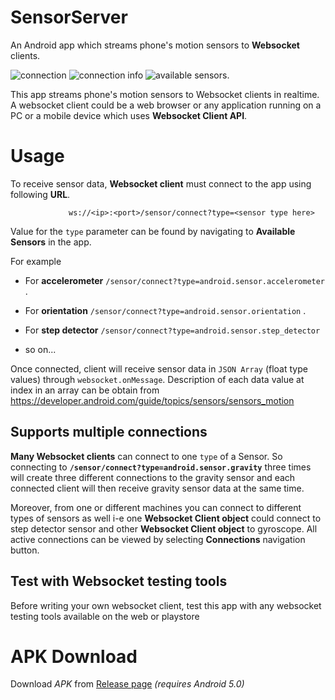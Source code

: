 # SensorServer
 An Android app which streams phone's motion sensors to **Websocket** clients.
 

![connection](https://user-images.githubusercontent.com/35717992/140100371-eb401512-6d60-430f-8909-9a454ee15844.gif) ![connection info](https://user-images.githubusercontent.com/35717992/140101390-82c2b712-a777-4167-82e7-b71322d9495d.gif) ![available sensors](https://user-images.githubusercontent.com/35717992/140101489-08f682e9-96fb-4dbf-a03b-0943b94722c0.gif).




 This app streams phone's motion sensors to Websocket clients in realtime. A websocket client could be a web browser or any application running on a PC or a mobile device which uses **Websocket Client API**.  
 
 
 
 
 # Usage
 To receive sensor data, **Websocket client**  must connect to the app using following **URL**.
 
                 ws://<ip>:<port>/sensor/connect?type=<sensor type here> 
 
 
  Value for the `type` parameter can be found by navigating to **Available Sensors** in the app. 
 
 For example
 
 * For **accelerometer** `/sensor/connect?type=android.sensor.accelerometer` .
 
 * For **orientation** `/sensor/connect?type=android.sensor.orientation` .
 
 * For **step detector**  `/sensor/connect?type=android.sensor.step_detector`

 * so on... 
 
 Once connected, client will receive sensor data in `JSON Array` (float type values) through `websocket.onMessage`. Description of each data value at index in an array can be obtain from https://developer.android.com/guide/topics/sensors/sensors_motion   
 
## Supports multiple connections

 **Many Websocket clients** can connect to one `type` of a Sensor. So connecting to **`/sensor/connect?type=android.sensor.gravity`** three times will create three different connections to the gravity sensor and each connected client will then receive gravity sensor data at the same time.
 
Moreover, from one or different machines you can connect to different types of sensors as well i-e one **Websocket Client object** could connect to step detector sensor and other **Websocket Client object** to gyroscope. All active connections can be viewed by selecting **Connections** navigation button.
 
## Test with Websocket testing tools 
Before writing your own websocket client, test this app with any websocket testing tools available on the web or playstore
 

# APK Download
Download *APK* from [Release page](https://github.com/umer0586/SensorServer/releases/tag/v1.0) *(requires Android 5.0)* 
